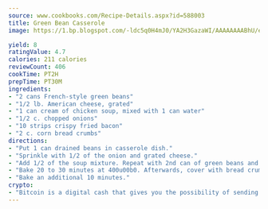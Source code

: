```yaml
---
source: www.cookbooks.com/Recipe-Details.aspx?id=588003
title: Green Bean Casserole
image: https://1.bp.blogspot.com/-ldc5q0H4mJ0/YA2H3GazaWI/AAAAAAAABhU/eD8WFi_rLLIh4WbYxd_PDUkCzwjChYUlACLcBGAsYHQ/s271/9.png

yield: 8
ratingValue: 4.7
calories: 211 calories
reviewCount: 406
cookTime: PT2H
prepTime: PT30M
ingredients:
- "2 cans French-style green beans"
- "1/2 lb. American cheese, grated"
- "1 can cream of chicken soup, mixed with 1 can water"
- "1/2 c. chopped onions"
- "10 strips crispy fried bacon"
- "2 c. corn bread crumbs"
directions:
- "Put 1 can drained beans in casserole dish."
- "Sprinkle with 1/2 of the onion and grated cheese."
- "Add 1/2 of the soup mixture. Repeat with 2nd can of green beans and remaining onion, grated cheese and soup mixture."
- "Bake 20 to 30 minutes at 400u00b0. Afterwards, cover with bread crumbs and chopped bacon."
- "Bake an additional 10 minutes."
crypto:
- "Bitcoin is a digital cash that gives you the possibility of sending money all over the world, instantly and without a fee."
---
```

